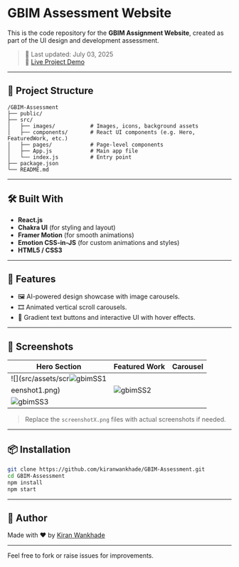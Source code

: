 # GBIM Assessment Website

This is the code repository for the **GBIM Assignment Website**, created as part of the UI design and development assessment.

> 📅 Last updated: July 03, 2025  
> 🔗 [Live Project Demo](https://kiranwankhade.github.io/GBIM-Assessment)

---

## 📁 Project Structure

```
/GBIM-Assessment
├── public/
├── src/
│   ├── images/           # Images, icons, background assets
│   ├── components/       # React UI components (e.g. Hero, FeaturedWork, etc.)
│   ├── pages/            # Page-level components
│   ├── App.js            # Main app file
│   └── index.js          # Entry point
├── package.json
└── README.md
```

---

## 🛠️ Built With

- **React.js**
- **Chakra UI** (for styling and layout)
- **Framer Motion** (for smooth animations)
- **Emotion CSS-in-JS** (for custom animations and styles)
- **HTML5 / CSS3**

---

## 🚀 Features
- 🖼️ AI-powered design showcase with image carousels.
- 🎞️ Animated vertical scroll carousels.
- 🧠 Gradient text buttons and interactive UI with hover effects.

---

## 📸 Screenshots

| Hero Section | Featured Work | Carousel |
|--------------|----------------|----------|
| ![](src/assets/scr![gbimSS1](https://github.com/user-attachments/assets/b4264440-0557-44c4-a3f1-39d511c485ac)
eenshot1.png) | ![gbimSS2](https://github.com/user-attachments/assets/ba31c9ac-3472-495d-9d01-9ed1d27b1a84)
  |![gbimSS3](https://github.com/user-attachments/assets/fb648cfe-dc0f-4e81-add2-510b50ee60d9)


> Replace the `screenshotX.png` files with actual screenshots if needed.

---

## 📦 Installation

```bash
git clone https://github.com/kiranwankhade/GBIM-Assessment.git
cd GBIM-Assessment
npm install
npm start
```

---

## 🤝 Author

Made with ❤️ by [Kiran Wankhade](https://github.com/kiranwankhade)

---

Feel free to fork or raise issues for improvements.
